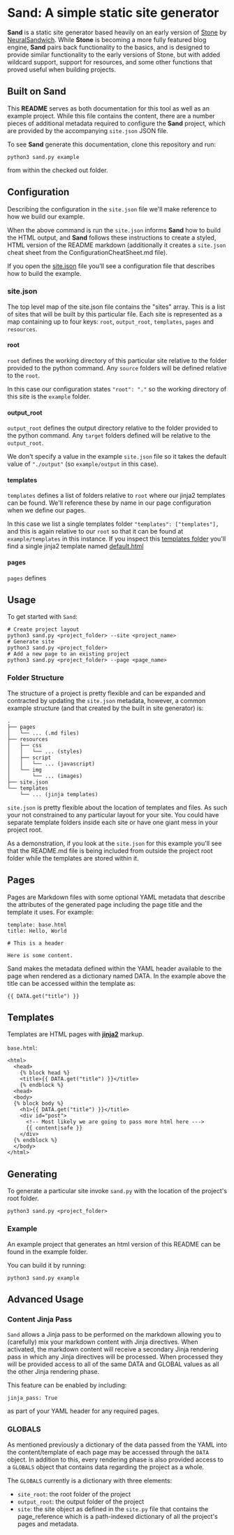 # Sand: A simple static site generator

**Sand** is a static site generator based heavily on an early version of [Stone](https://github.com/neuralsandwich/stone) by
[NeuralSandwich](https://github.com/neuralsandwich). While **Stone** is becoming a more fully featured blog engine, **Sand**
pairs back functionality to the basics, and is designed to provide similar functionality to the early versions of Stone, but 
with added wildcard support, support for resources, and some other functions that proved useful when building projects.

## Built on Sand
This **README** serves as both documentation for this tool as well as an example project.  While this file contains the content, 
there are a number pieces of additional metadata required to configure the **Sand** project, which are provided by the accompanying `site.json` JSON file.

To see **Sand** generate this documentation, clone this repository and run:

```
python3 sand.py example
```

from within the checked out folder.

## Configuration 

Describing the configuration in the `site.json` file we'll make reference to how we build our example.

When the above command is run the `site.json` informs **Sand** how to build the HTML output, and **Sand** follows these 
instructions to create a styled, HTML version of the README markdown 
(additionally it creates a `site.json` cheat sheet from the ConfigurationCheatSheet.md file).

If you open the [site.json](https://github.com/FatConan/sand/blob/master/example/site.json) file you'll see a configuration file
that describes how to build the example.

### site.json

The top level map of the site.json file contains the "sites" array. This is a list of sites that will be built by this particular file.
Each site is represented as a map containing up to four keys:
`root`, `output_root`, `templates`, `pages` and `resources`.

#### root

`root` defines the working directory of this particular site relative to the folder provided to the python command. Any `source` folders
will be defined relative to the `root`.

In this case our configuration states `"root": "."` so the working directory of this site is the `example` folder.

#### output_root

`output_root` defines the output directory relative to the folder provided to the python command. Any `target` folders defined
will be relative to the `output_root`. 

We don't specify a value in the example `site.json` file so it takes the default value of `"./output"` (so `example/output` in this case).

#### templates

`templates` defines a list of folders relative to `root` where our jinja2 templates can be found. We'll reference these by name in 
our page configuration when we define our pages.  

In this case we list a single templates folder ```"templates": ["templates"],``` and this is again relative to our `root` so that 
it can be found at `example/templates` in this instance. If you inspect this [templates folder](https://github.com/FatConan/sand/tree/master/example/templates) you'll find a single jinja2 template named [default.html](https://github.com/FatConan/sand/blob/master/example/templates/default.html)

#### pages
`pages` defines 

## Usage

To get started with `Sand`:

    # Create project layout
    python3 sand.py <project_folder> --site <project_name>
    # Generate site
    python3 sand.py <project_folder>
    # Add a new page to an existing project
    python3 sand.py <project_folder> --page <page_name>

### Folder Structure

The structure of a project is pretty flexible and can be expanded and contracted by updating the `site.json` metadata, however,
a common example structure (and that created by the built in site generator) is:

    .
    ├── pages
    │   └── ... (.md files)
    ├── resources
    │   ├── css
    │   │   └── ... (styles)
    │   ├── script
    │   │   └── ... (javascript)
    │   └── img
    │       └── ... (images)
    ├── site.json
    └── templates
        └── ... (jinja templates)


`site.json` is pretty flexible about the location of
templates and files. As such your not constrained to any particular layout for
your site. You could have separate template folders inside each site or have
one giant mess in your project root.

As a demonstration, if you look at the `site.json` for this example you'll see that the 
README.md file is being included from outside the 
project root folder while the templates are stored within it.


## Pages

Pages are Markdown files with some optional YAML metadata
that describe the attributes of the generated page including the page title and
the template it uses. For example:


    template: base.html
    title: Hello, World
    
    # This is a header
    
    Here is some content.

Sand makes the metadata defined within the YAML header available to the page when rendered as a dictionary named DATA.
In the example above the title can be accessed within the template as:


```
{{ DATA.get("title") }}
```

## Templates

Templates are HTML pages with **[jinja2](http://jinja.pocoo.org)** markup.

`base.html`:

    <html>
      <head>
        {% block head %}
        <title>{{ DATA.get("title") }}</title>
        {% endblock %}
      <head>
      <body>
      {% block body %}
        <h1>{{ DATA.get("title") }}</title>
        <div id="post">
          <!-- Most likely we are going to pass more html here --->
          {{ content|safe }}
        </div>
      {% endblock %}
      </body>
    </html>


## Generating

To generate a particular site invoke `sand.py` with the location of the project's
root folder.

```
python3 sand.py <project_folder>
```

### Example

An example project that generates an html version of this README can be found in
the example folder.

You can build it by running:

```
python3 sand.py example
```

## Advanced Usage

### Content Jinja Pass

`Sand` allows a Jinja pass to be performed on the markdown allowing you to (carefully) mix your markdown content with Jinja directives.
When activated, the markdown content will receive a secondary Jinja rendering pass in which any Jinja directives will be processed.
When processed they will be provided access to all of the same DATA and GLOBAL values as all the other Jinja rendering phase.

This feature can be enabled by including:

```
jinja_pass: True
```

as part of your YAML header for any required pages.

### GLOBALS

As mentioned previously a dictionary of the data passed from the YAML into the content/template of each page may be accessed through
the `DATA` object.  In addition to this, every rendering phase is also provided access to a `GLOBALS` object that contains data
regarding the project as a whole.

The `GLOBALS` currently is a dictionary with three elements: 

- `site_root`: the root folder of the project
- `output_root`: the output folder of the project
- `site`: the site object as defined in the `site.py` file that contains the page_reference which is a path-indexed dictionary of all the project's pages and metadata.
 